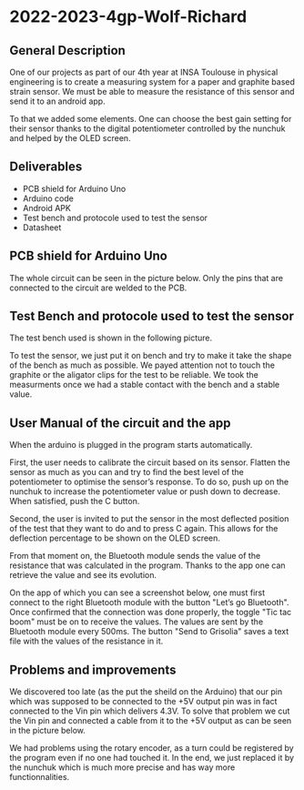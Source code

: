 # 2022-2023-4gp-Wolf-Richard

## General Description

One of our projects as part of our 4th year at INSA Toulouse in physical engineering is to create a measuring system for a paper and graphite based strain sensor. We must be able to measure the resistance of this sensor and send it to an android app.

To that we added some elements. One can choose the best gain setting for their sensor thanks to the digital potentiometer controlled by the nunchuk and helped by the OLED screen.

## Deliverables

- PCB shield for Arduino Uno
- Arduino code
- Android APK
- Test bench and protocole used to test the sensor
- Datasheet

## PCB shield for Arduino Uno

The whole circuit can be seen in the picture below. Only the pins that are connected to the circuit are welded to the PCB.

## Test Bench and protocole used to test the sensor

The test bench used is shown in the following picture.

To test the sensor, we just put it on bench and try to make it take the shape of the bench as much as possible. We payed attention not to touch the graphite or the aligator clips for the test to be reliable. We took the measurments once we had a stable contact with the bench and a stable value.

## User Manual of the circuit and the app

When the arduino is plugged in the program starts automatically.

First, the user needs to calibrate the circuit based on its sensor. Flatten the sensor as much as you can and try to find the best level of the potentiometer to optimise the sensor’s response. To do so, push up on the nunchuk to increase the potentiometer value or push down to decrease. When satisfied, push the C button.

Second, the user is invited to put the sensor in the most deflected position of the test that they want to do and to press C again. This allows for the deflection percentage to be shown on the OLED screen.

From that moment on, the Bluetooth module sends the value of the resistance that was calculated in the program. Thanks to the app one can retrieve the value and see its evolution.

On the app of which you can see a screenshot below, one must first connect to the right Bluetooth module with the button "Let’s go Bluetooth". Once confirmed that the connection was done properly, the toggle "Tic tac boom" must be on to receive the values. The values are sent by the Bluetooth module every 500ms. The button "Send to Grisolia" saves a text file with the values of the resistance in it.

## Problems and improvements

We discovered too late (as the put the sheild on the Arduino) that our pin which was supposed to be connected to the +5V output pin was in fact connected to the Vin pin which delivers 4.3V. To solve that problem we cut the Vin pin and connected a cable from it to the +5V output as can be seen in the picture below.

We had problems using the rotary encoder, as a turn could be registered by the program even if no one had touched it. In the end, we just replaced it by the nunchuk which is much more precise and has way more functionnalities.
